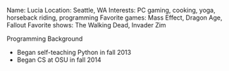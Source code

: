 Name: Lucia
Location: Seattle, WA
Interests: PC gaming, cooking, yoga, horseback riding, programming
Favorite games: Mass Effect, Dragon Age, Fallout
Favorite shows: The Walking Dead, Invader Zim

Programming Background
- Began self-teaching Python in fall 2013
- Began CS at OSU in fall 2014
